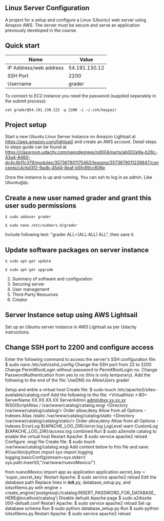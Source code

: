 ## Linux Server Configuration
A project for a setup and configure a Linux (Ubuntu) web server using Amazon AWS. The server must be secure and serve an application previously developed in the course.

## Quick start
| Name | Value|
| --- | --- |
| IP Address/web address | 54.191.130.12 |
| SSH Port | 2200 |
| Username | grader|

To connect to EC2 instance you need the password (supplied separately in the submit process):

    ssh grader@54.191.130.122 -p 2200 -i ~/.ssh/keypair 


## Project setup
Start a new Ubuntu Linux Server instance on Amazon Lightsail at https://aws.amazon.com/lightsail/ and create an AWS account.
Detail steps to steps guide can be found at 
https://classroom.udacity.com/nanodegrees/nd004/parts/ab002e9a-b26c-43a4-8460-dc4c4b11c379/modules/357367901175462/lessons/3573679011239847/concepts/c4cbd3f2-9adb-45d4-8eaf-b5fc89cc606e

Once the instance is up and running. You can ssh to log in as admin. Like Ubuntu@ip.

## Create a new user named grader and grant this user sudo permissions

	$ sudo adduser grader

	$ sudo nano /etc/sudoers.d/grader
		
Include following text: "grader ALL=(ALL:ALL) ALL", then save it.

## Update software packages on server instance
	$ sudo apt-get update

	$ sudo apt-get upgrade




2. Summary of software and configuration
3. Securing server
4. User management
5. Third-Party Resources
6. Creator

## Server Instance setup using AWS Lightsail
Set up an Ubuntu server instance in AWS Lightsail as per Udacity instructions.



## Change SSH port to 2200 and configure access
Enter the following command to access the server's SSH configuration file:
$ sudo nano /etc/ssh/sshd_config
Change the SSH port from 22 to 2200
Change PermitRootLogin without-password to PermitRootLogin no.
Change PasswordAuthentication from yes to no (this is only temporary).
Add the following to the end of the file:
UseDNS no
AllowUsers grader

Setup and enble a virtual host
Create file: $ sudo touch /etc/apache2/sites-available/catalog.conf
Add the following to the file:
   <VirtualHost *:80>
		ServerName XX.XX.XX.XX
		ServerAdmin admin@xx.xx.xx.xx
		WSGIScriptAlias / /var/www/catalog/catalog.wsgi
		<Directory /var/www/catalog/catalog/>
			Order allow,deny
			Allow from all
			Options -Indexes
		</Directory>
		Alias /static /var/www/catalog/catalog/static
		<Directory /var/www/catalog/catalog/static/>
			Order allow,deny
			Allow from all
			Options -Indexes
		</Directory>
		ErrorLog ${APACHE_LOG_DIR}/error.log
		LogLevel warn
		CustomLog ${APACHE_LOG_DIR}/access.log combined
   </VirtualHost>
Run $ sudo a2ensite catalog to enable the virtual host
Restart Apache: $ sudo service apache2 reload
Configure .wsgi file
Create file: $ sudo touch /var/www/catalog/catalog.wsgi
Add content below to this file and save:
   #!/usr/bin/python
   import sys
   import logging
   logging.basicConfig(stream=sys.stderr)
   sys.path.insert(0,"/var/www/nuevoMexico/")

   from nuevoMexico import app as application
   application.secret_key = 'super_secret_key'
Restart Apache: $ sudo service apache2 reload
Edit the database path
Replace lines in __init__.py, database_setup.py, and lotsofitems.py with engine = create_engine('postgresql://catalog:INSERT_PASSWORD_FOR_DATABASE_HERE@localhost/catalog')
Disable defualt Apache page
$ sudo a2dissite 000-defualt.conf
Restart Apache: $ sudo service apache2 reload
Set up database schema
Run $ sudo python database_setup.py
Run $ sudo python lotsofitems.py
Restart Apache: $ sudo service apache2 reload
